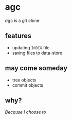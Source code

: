 # agc
*a*gc is a *g*it *c*lone

## features
- updating `INDEX` file
- saving files to data-store

## may come someday
- tree objects
- commit objects

## why?
*Because I choose to*
